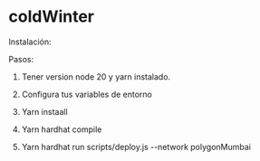 # coldWinter

Instalación:

Pasos:

1. Tener version node 20 y yarn instalado.

2. Configura tus variables de entorno

3. Yarn instaall

4. Yarn hardhat compile

5. Yarn hardhat run scripts/deploy.js --network polygonMumbai

